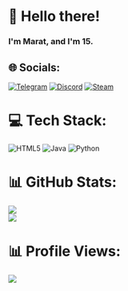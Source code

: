 # 👋 Hello there!
### I'm Marat, and I'm 15.

## 🌐 Socials:
[![Telegram](https://img.shields.io/badge/Telegram-2CA5E0?style=for-the-badge&logo=telegram&logoColor=white)](https://t.me/kittynewyork)
[![Discord](https://img.shields.io/badge/Discord-%235865F2.svg?style=for-the-badge&logo=discord&logoColor=white)](https://discord.com/users/1097383143708827679)
[![Steam](https://img.shields.io/badge/steam-%23000000.svg?style=for-the-badge&logo=steam&logoColor=white)](https://steamcommunity.com/id/kreewxq)

# 💻 Tech Stack:
![HTML5](https://img.shields.io/badge/html5-%23E34F26.svg?style=for-the-badge&logo=html5&logoColor=white) ![Java](https://img.shields.io/badge/java-%23ED8B00.svg?style=for-the-badge&logo=openjdk&logoColor=white) ![Python](https://img.shields.io/badge/python-3670A0?style=for-the-badge&logo=python&logoColor=ffdd54)
# 📊 GitHub Stats:
![](https://github-readme-stats.vercel.app/api?username=mrksbgg&theme=dracula&hide_border=false&include_all_commits=false&count_private=false)<br/>
![](https://github-readme-stats.vercel.app/api/top-langs/?username=mrksbgg&theme=dracula&hide_border=false&include_all_commits=false&count_private=false&layout=compact)

# 📊 Profile Views:      
[![](https://visitcount.itsvg.in/api?id=mrksbgg&label=Profile%20Views&color=0&icon=5&pretty=false)](https://visitcount.itsvg.in)
